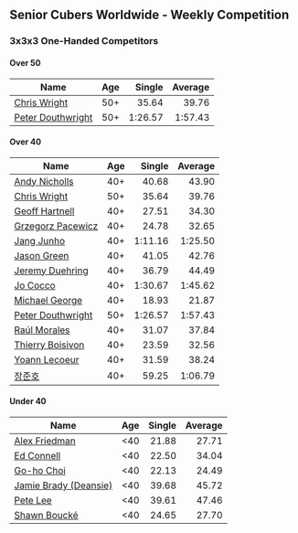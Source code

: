 ## Senior Cubers Worldwide - Weekly Competition
### 3x3x3 One-Handed Competitors

#### Over 50

| Name | Age | Single | Average |
| -- | :--: | --: | --: |
| [Chris Wright](../persons/chris_wright.md) | 50+ | 35.64 | 39.76 |
| [Peter Douthwright](../persons/peter_douthwright.md) | 50+ | 1:26.57 | 1:57.43 |

#### Over 40

| Name | Age | Single | Average |
| -- | :--: | --: | --: |
| [Andy Nicholls](../persons/andy_nicholls.md) | 40+ | 40.68 | 43.90 |
| [Chris Wright](../persons/chris_wright.md) | 50+ | 35.64 | 39.76 |
| [Geoff Hartnell](../persons/geoff_hartnell.md) | 40+ | 27.51 | 34.30 |
| [Grzegorz Pacewicz](../persons/grzegorz_pacewicz.md) | 40+ | 24.78 | 32.65 |
| [Jang Junho](../persons/jang_junho.md) | 40+ | 1:11.16 | 1:25.50 |
| [Jason Green](../persons/jason_green.md) | 40+ | 41.05 | 42.76 |
| [Jeremy Duehring](../persons/jeremy_duehring.md) | 40+ | 36.79 | 44.49 |
| [Jo Cocco](../persons/jo_cocco.md) | 40+ | 1:30.67 | 1:45.62 |
| [Michael George](../persons/michael_george.md) | 40+ | 18.93 | 21.87 |
| [Peter Douthwright](../persons/peter_douthwright.md) | 50+ | 1:26.57 | 1:57.43 |
| [Raúl Morales](../persons/raul_morales.md) | 40+ | 31.07 | 37.84 |
| [Thierry Boisivon](../persons/thierry_boisivon.md) | 40+ | 23.59 | 32.56 |
| [Yoann Lecoeur](../persons/yoann_lecoeur.md) | 40+ | 31.59 | 38.24 |
| [장준호](../persons/장준호.md) | 40+ | 59.25 | 1:06.79 |

#### Under 40

| Name | Age | Single | Average |
| -- | :--: | --: | --: |
| [Alex Friedman](../persons/alex_friedman.md) | <40 | 21.88 | 27.71 |
| [Ed Connell](../persons/ed_connell.md) | <40 | 22.50 | 34.04 |
| [Go-ho Choi](../persons/go-ho_choi.md) | <40 | 22.13 | 24.49 |
| [Jamie Brady (Deansie)](../persons/jamie_brady.md) | <40 | 39.68 | 45.72 |
| [Pete Lee](../persons/pete_lee.md) | <40 | 39.61 | 47.46 |
| [Shawn Boucké](../persons/shawn_boucke.md) | <40 | 24.65 | 27.70 |


<!-- Global site tag (gtag.js) - Google Analytics -->
<script async src="https://www.googletagmanager.com/gtag/js?id=UA-86348435-3"></script>
<script>window.dataLayer = window.dataLayer || []; function gtag() {dataLayer.push(arguments);} gtag('js', new Date()); gtag('config', 'UA-86348435-3');</script>

